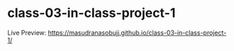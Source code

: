 # class-03-in-class-project-1


Live Preview: https://masudranasobujj.github.io/class-03-in-class-project-1/
